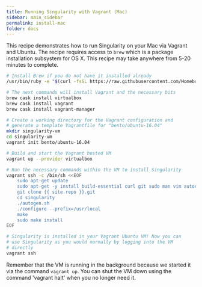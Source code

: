 ```yaml
---
title: Running Singularity with Vagrant (Mac)
sidebar: main_sidebar
permalink: install-mac
folder: docs
---
```


This recipe demonstrates how to run Singularity on your Mac via Vagrant and Ubuntu. The recipe requires access to `brew` which is a package installation subsystem for OS X. This recipe may take anywhere from 5-20 minutes to complete.

```bash
# Install Brew if you do not have it installed already
/usr/bin/ruby -e "$(curl -fsSL https://raw.githubusercontent.com/Homebrew/install/master/install)"

# The next commands will install Vagrant and the necessary bits
brew cask install virtualbox
brew cask install vagrant
brew cask install vagrant-manager

# Create a working directory for the Vagrant configuration and
# generate a template Vagrantfile for "bento/ubuntu-16.04"
mkdir singularity-vm
cd singularity-vm
vagrant init bento/ubuntu-16.04

# Build and start the Vagrant hosted VM
vagrant up --provider virtualbox

# Run the necessary commands within the VM to install Singularity
vagrant ssh -c /bin/sh <<EOF
    sudo apt-get update
    sudo apt-get -y install build-essential curl git sudo man vim autoconf libtool
    git clone {{ site.repo }}.git
    cd singularity
    ./autogen.sh
    ./configure --prefix=/usr/local
    make
    sudo make install
EOF

# Singularity is installed in your Vagrant Ubuntu VM! Now you can
# use Singularity as you would normally by logging into the VM
# directly
vagrant ssh
```

Remember that the VM is running in the background because we started it via the command `vagrant up`. You can shut the VM down using the command 'vagrant halt' when you no longer need it.
